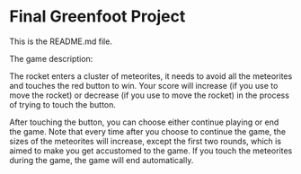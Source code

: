 # Final Greenfoot Project
This is the README.md file.

The game description:

The rocket enters a cluster of meteorites, it needs to avoid all the meteorites and touches the red button to win. Your score will increase (if you use <right> to move the rocket) or decrease (if you use <left> to move the rocket) in the process of trying to touch the button. 


After touching the button, you can choose either continue playing or end the game. Note that every time after you choose to continue the game, the sizes of the meteorites will increase, except the first two rounds, which is aimed to make you get accustomed to the game. If you touch the meteorites during the game, the game will end automatically.

